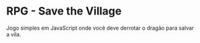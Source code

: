# RPG - Save the Village

Jogo simples em JavaScript onde você deve derrotar o dragão para salvar a vila.